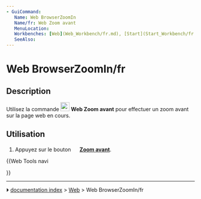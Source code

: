 ```yaml
---
- GuiCommand:
   Name: Web BrowserZoomIn
   Name/fr: Web Zoom avant
   MenuLocation: 
   Workbenches: [Web](Web_Workbench/fr.md), [Start](Start_Workbench/fr.md)
   SeeAlso: 
---
```


# Web BrowserZoomIn/fr

## Description

Utilisez la commande <img alt="" src=images/Web_BrowserZoomIn.svg  style="width:24px;"> **Web Zoom avant** pour effectuer un zoom avant sur la page web en cours.

## Utilisation

1.  Appuyez sur le bouton **<img src="images/Web_BrowserZoomIn.svg" width=16px> [Zoom avant](Web_BrowserZoomIn/fr.md)**.





{{Web Tools navi

}}



---
⏵ [documentation index](../README.md) > [Web](Web_Workbench.md) > Web BrowserZoomIn/fr
